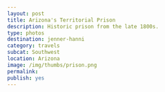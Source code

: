 ```yaml
---
layout: post
title: Arizona's Territorial Prison
description: Historic prison from the late 1800s.
type: photos
destination: jenner-hanni
category: travels
subcat: Southwest
location: Arizona
image: /img/thumbs/prison.png
permalink: 
publish: yes
---
```


<p><a href="https://jenner.smugmug.com/North-America/2008-Territorial-Prison/i-zDs6KTd/0/M/dscf1234-M.jpg">
<img src="https://jenner.smugmug.com/North-America/2008-Territorial-Prison/i-zDs6KTd/0/M/dscf1234-M.jpg" alt=""></a></p>

<p><a href="https://jenner.smugmug.com/North-America/2008-Territorial-Prison/i-LTWmHt7/0/M/dscf1258-M.jpg">
<img src="https://jenner.smugmug.com/North-America/2008-Territorial-Prison/i-LTWmHt7/0/M/dscf1258-M.jpg" alt=""></a></p>

<p><a href="https://jenner.smugmug.com/North-America/2008-Territorial-Prison/i-Jb3g5t4/0/M/dscf1269-M.jpg">
<img src="https://jenner.smugmug.com/North-America/2008-Territorial-Prison/i-Jb3g5t4/0/M/dscf1269-M.jpg" alt=""></a></p>

<p><a href="https://jenner.smugmug.com/North-America/2008-Territorial-Prison/i-Hf52rmp/0/M/dscf1262-M.jpg">
<img src="https://jenner.smugmug.com/North-America/2008-Territorial-Prison/i-Hf52rmp/0/M/dscf1262-M.jpg" alt=""></a></p>

<p><a href="https://jenner.smugmug.com/North-America/2008-Territorial-Prison/i-2bTXV6K/0/M/dscf1274-M.jpg">
<img src="https://jenner.smugmug.com/North-America/2008-Territorial-Prison/i-2bTXV6K/0/M/dscf1274-M.jpg" alt=""></a></p>

<p><a href="https://jenner.smugmug.com/North-America/2008-Territorial-Prison/i-L4wCvp4/0/M/dscf1277-M.jpg">
<img src="https://jenner.smugmug.com/North-America/2008-Territorial-Prison/i-L4wCvp4/0/M/dscf1277-M.jpg" alt=""></a></p>

<p><a href="https://jenner.smugmug.com/North-America/2008-Territorial-Prison/i-WsBPpVs/0/M/dscf1279-M.jpg">
<img src="https://jenner.smugmug.com/North-America/2008-Territorial-Prison/i-WsBPpVs/0/M/dscf1279-M.jpg" alt=""></a></p>

<p><a href="https://jenner.smugmug.com/North-America/2008-Territorial-Prison/i-5rRzdN6/0/M/dscf1283-M.jpg">
<img src="https://jenner.smugmug.com/North-America/2008-Territorial-Prison/i-5rRzdN6/0/M/dscf1283-M.jpg" alt=""></a></p>

<p><a href="https://jenner.smugmug.com/North-America/2008-Territorial-Prison/i-NQGjktM/0/M/dscf1280-M.jpg">
<img src="https://jenner.smugmug.com/North-America/2008-Territorial-Prison/i-NQGjktM/0/M/dscf1280-M.jpg" alt=""></a></p>

<p><a href="https://jenner.smugmug.com/North-America/2008-Territorial-Prison/i-V2dG3kB/0/M/dscf1286-M.jpg">
<img src="https://jenner.smugmug.com/North-America/2008-Territorial-Prison/i-V2dG3kB/0/M/dscf1286-M.jpg" alt=""></a></p>

<p><a href="https://jenner.smugmug.com/North-America/2008-Territorial-Prison/i-WmvV58h/0/M/dscf1290-M.jpg">
<img src="https://jenner.smugmug.com/North-America/2008-Territorial-Prison/i-WmvV58h/0/M/dscf1290-M.jpg" alt=""></a></p>

<p><a href="https://jenner.smugmug.com/North-America/2008-Territorial-Prison/i-RLKrKWL/0/M/dscf1285-M.jpg">
<img src="https://jenner.smugmug.com/North-America/2008-Territorial-Prison/i-RLKrKWL/0/M/dscf1285-M.jpg" alt=""></a></p>

<p><a href="https://jenner.smugmug.com/North-America/2008-Territorial-Prison/i-jk8d4Wx/0/M/dscf1295-M.jpg">
<img src="https://jenner.smugmug.com/North-America/2008-Territorial-Prison/i-jk8d4Wx/0/M/dscf1295-M.jpg" alt=""></a></p>

<p><a href="https://jenner.smugmug.com/North-America/2008-Territorial-Prison/i-5nmFmfT/0/M/dscf1300-M.jpg">
<img src="https://jenner.smugmug.com/North-America/2008-Territorial-Prison/i-5nmFmfT/0/M/dscf1300-M.jpg" alt=""></a></p>

<p><a href="https://jenner.smugmug.com/North-America/2008-Territorial-Prison/i-gpcK8wk/0/M/dscf1293-M.jpg">
<img src="https://jenner.smugmug.com/North-America/2008-Territorial-Prison/i-gpcK8wk/0/M/dscf1293-M.jpg" alt=""></a></p>

<p><a href="https://jenner.smugmug.com/North-America/2008-Territorial-Prison/i-hZ4cg53/0/M/dscf1235-M.jpg">
<img src="https://jenner.smugmug.com/North-America/2008-Territorial-Prison/i-hZ4cg53/0/M/dscf1235-M.jpg" alt=""></a></p>

<p><a href="https://jenner.smugmug.com/North-America/2008-Territorial-Prison/i-LdPcdCG/0/M/dscf1241-M.jpg">
<img src="https://jenner.smugmug.com/North-America/2008-Territorial-Prison/i-LdPcdCG/0/M/dscf1241-M.jpg" alt=""></a></p>

<p><a href="https://jenner.smugmug.com/North-America/2008-Territorial-Prison/i-rkcVRgC/0/M/dscf1313-M.jpg">
<img src="https://jenner.smugmug.com/North-America/2008-Territorial-Prison/i-rkcVRgC/0/M/dscf1313-M.jpg" alt=""></a></p>

<p><a href="https://jenner.smugmug.com/North-America/2008-Territorial-Prison/i-LKjHqgG/0/M/dscf1328-M.jpg">
<img src="https://jenner.smugmug.com/North-America/2008-Territorial-Prison/i-LKjHqgG/0/M/dscf1328-M.jpg" alt=""></a></p>

<p><a href="https://jenner.smugmug.com/North-America/2008-Territorial-Prison/i-V9jRx65/0/M/dscf1333-M.jpg">
<img src="https://jenner.smugmug.com/North-America/2008-Territorial-Prison/i-V9jRx65/0/M/dscf1333-M.jpg" alt=""></a></p>

<p><a href="https://jenner.smugmug.com/North-America/2008-Territorial-Prison/i-m5vcDmF/0/M/dscf1312-M.jpg">
<img src="https://jenner.smugmug.com/North-America/2008-Territorial-Prison/i-m5vcDmF/0/M/dscf1312-M.jpg" alt=""></a></p>

<p><a href="https://jenner.smugmug.com/North-America/2008-Territorial-Prison/i-cJVTQP4/0/M/dscf1335-M.jpg">
<img src="https://jenner.smugmug.com/North-America/2008-Territorial-Prison/i-cJVTQP4/0/M/dscf1335-M.jpg" alt=""></a></p>

<p><a href="https://jenner.smugmug.com/North-America/2008-Territorial-Prison/i-fmBctKM/0/M/dscf1334-M.jpg">
<img src="https://jenner.smugmug.com/North-America/2008-Territorial-Prison/i-fmBctKM/0/M/dscf1334-M.jpg" alt=""></a></p>

<p><a href="https://jenner.smugmug.com/North-America/2008-Territorial-Prison/i-9C3xFsg/0/M/dscf1340-M.jpg">
<img src="https://jenner.smugmug.com/North-America/2008-Territorial-Prison/i-9C3xFsg/0/M/dscf1340-M.jpg" alt=""></a></p>

<p><a href="https://jenner.smugmug.com/North-America/2008-Territorial-Prison/i-WcMNmQX/0/M/dscf1331-M.jpg">
<img src="https://jenner.smugmug.com/North-America/2008-Territorial-Prison/i-WcMNmQX/0/M/dscf1331-M.jpg" alt=""></a></p>

<p><a href="https://jenner.smugmug.com/North-America/2008-Territorial-Prison/i-z39Znv9/0/M/dscf1338-M.jpg">
<img src="https://jenner.smugmug.com/North-America/2008-Territorial-Prison/i-z39Znv9/0/M/dscf1338-M.jpg" alt=""></a></p>


